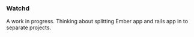 ### Watchd

A work in progress. Thinking about splitting Ember app and rails app in to separate projects.
